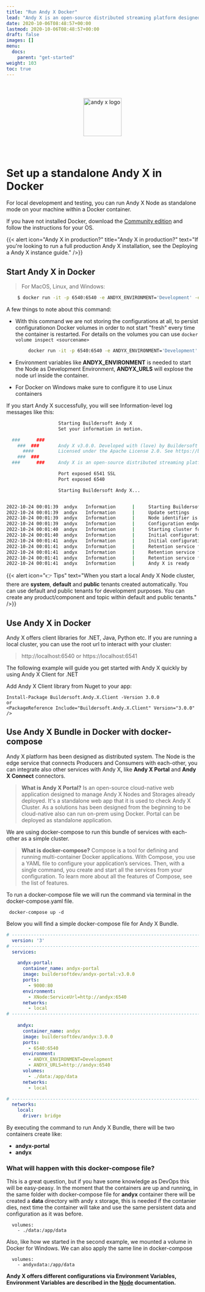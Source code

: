 ```yaml
---
title: "Run Andy X Docker"
lead: "Andy X is an open-source distributed streaming platform designed to deliver the best performance possible for high-performance data pipelines, streaming analytics, streaming between microservices and data integrations."
date: 2020-10-06T08:48:57+00:00
lastmod: 2020-10-06T08:48:57+00:00
draft: false
images: []
menu:
  docs:
    parent: "get-started"
weight: 103
toc: true
---
```


<center><img src="~/../../../../../images/T1.png" style="height:100px; margin-top: 40px; margin-bottom: 40px" alt="andy x logo" align="middle"></center>

# Set up a standalone Andy X in Docker
For local development and testing, you can run Andy X Node as standalone mode on your machine within a Docker container.

If you have not installed Docker, download the [Community edition](https://www.docker.com/products/container-runtime) and follow the instructions for your OS.


{{< alert icon="Andy X in production?" title="Andy X in production?" text="If you're looking to run a full production Andy X installation, see the Deploying a Andy X instance guide." />}}

## Start Andy X in Docker
> For MacOS, Linux, and Windows:

```sh
    $ docker run -it -p 6540:6540 -e ANDYX_ENVIRONMENT='Development' -e ANDYX_URLS='http://localhost:6540' buildersoftdev/andyx:3.0.0
```
A few things to note about this command:
    
* With this command we are not storing the configurations at all, to persist configurationon Docker volumes in order to not start "fresh" every time the container is restarted. For details on the volumes you can use `docker volume inspect <sourcename>`

```sh
        docker run -it -p 6540:6540 -e ANDYX_ENVIRONMENT='Development' -e ANDYX_URLS='http://localhost:6540' --mount source=storage,target=/app/data buildersoftdev/andyx:3.0.0
```

* Environment variables like **ANDYX_ENVIRONMENT** is needed to start the Node as Development Environment, **ANDYX_URLS** will explose the node url inside the container.

* For Docker on Windows make sure to configure it to use Linux containers

If you start Andy X successfully, you will see Information-level log messages like this:

```sh
                   Starting Buildersoft Andy X
                   Set your information in motion.

  ###      ###
    ###  ###       Andy X v3.0.0. Developed with (love) by Buildersoft Inc.
      ####         Licensed under the Apache License 2.0. See https://bit.ly/3DqVQbx
    ###  ###
  ###      ###     Andy X is an open-source distributed streaming platform designed to deliver the best performance possible for high-performance data pipelines, streaming analytics, streaming between microservices and data integrations.

                   Port exposed 6541 SSL
                   Port exposed 6540

                   Starting Buildersoft Andy X...


2022-10-24 00:01:39  andyx   Information      |     Starting Buildersoft Andy X...
2022-10-24 00:01:39  andyx   Information      |     Update settings
2022-10-24 00:01:39  andyx   Information      |     Node identifier is 'andyx_standalone'
2022-10-24 00:01:39  andyx   Information      |     Configuration endpoints are exposed
2022-10-24 00:01:40  andyx   Information      |     Starting cluster for the first time
2022-10-24 00:01:40  andyx   Information      |     Initial configuration in process ...
2022-10-24 00:01:41  andyx   Information      |     Initial configuration is done
2022-10-24 00:01:41  andyx   Information      |     Retention service for system/connections/storage/events is been initiaized
2022-10-24 00:01:41  andyx   Information      |     Retention service for system/connections/producer/events is been initiaized
2022-10-24 00:01:41  andyx   Information      |     Retention service for system/connections/consumer/events is been initiaized
2022-10-24 00:01:41  andyx   Information      |     Andy X is ready
```

{{< alert icon="👉 Tips"  text="When you start a local Andy X Node cluster, there are **system**, **default** and **public** tenants created automatically. You can use default and public tenants for development purposes. You can create any product/component and topic within default and public tenants." />}}

## Use Andy X in Docker

Andy X offers client libraries for .NET, Java, Python etc. If you are running a local cluster, you can use the root url to interact with your cluster:
  
  > http://localhost:6540 or https://localhost:6541

The following example will guide you get started with Andy X quickly by using Andy X Client for .NET

Add Andy X Client library from Nuget to your app:

    Install-Package Buildersoft.Andy.X.Client -Version 3.0.0
    or
    <PackageReference Include="Buildersoft.Andy.X.Client" Version="3.0.0" />


## Use Andy X Bundle in Docker with docker-compose

Andy X platform has been designed as distributed system. The Node is the edge service that connects Producers and Consumers with each-other, you can integrate also other services with Andy X, like **Andy X Portal** and **Andy X Connect** connectors.


> **What is Andy X Portal?**
Is an open-source cloud-native web application designed to manage Andy X Nodes and Storages already deployed. It's a standalone web app that it is used to check Andy X Cluster. As a solutions has been designed from the beginning to be cloud-native also can run on-prem using Docker. Portal can be deployed as standalone application.

We are using docker-compose to run this bundle of services with each-other as a simple cluster.

> **What is docker-compose?**
Compose is a tool for defining and running multi-container Docker applications. With Compose, you use a YAML file to configure your application’s services. Then, with a single command, you create and start all the services from your configuration. To learn more about all the features of Compose, see the list of features.

To run a docker-compose file we will run the command via terminal in the docker-compose.yaml file.
 
     docker-compose up -d

Below you will find a simple docker-compose file for Andy X Bundle.

```yml
# ------------------------------------------------------------------------------------------------
  version: '3'
# ------------------------------------------------------------------------------------------------
  services:

    andyx-portal:
      container_name: andyx-portal
      image: buildersoftdev/andyx-portal:v3.0.0
      ports:
        - 9000:80
      environment:
        - XNode:ServiceUrl=http://andyx:6540
      networks:
        - local
# ------------------------------------------------------------------------------------------------
    
    andyx:
      container_name: andyx
      image: buildersoftdev/andyx:3.0.0
      ports:
        - 6540:6540
      environment:
        - ANDYX_ENVIRONMENT=Development
        - ANDYX_URLS=http://andyx:6540
      volumes:
        - ./data:/app/data
      networks:
        - local

# ------------------------------------------------------------------------------------------------
  networks:
    local:
      driver: bridge
```

By executing the command to run Andy X Bundle, there will be two containers create like:
- **andyx-portal**
- **andyx**

### What will happen with this docker-compose file?

This is a great question, but if you have some knowledge as DevOps this will be easy-peasy.
In the moment that the containers are up and running, in the same folder with docker-compose file for **andyx** container there will be created a **data** directory with andy x storage, this is needed if the contanier dies, next time the container will take and use the same persistent data and configuration as it was before.

      volumes:
        - ./data:/app/data

Also, like how we started in the second example, we mounted a volume in Docker for Windows. We can also apply the same line in docker-compose

      volumes:
        - andyxdata:/app/data


<p> <strong>Andy X offers different configurations via Environment Variables, Environment Variables are described in the <a href="/docs/nodes/configurations/" role="">Node</a> documentation.</strong></p>